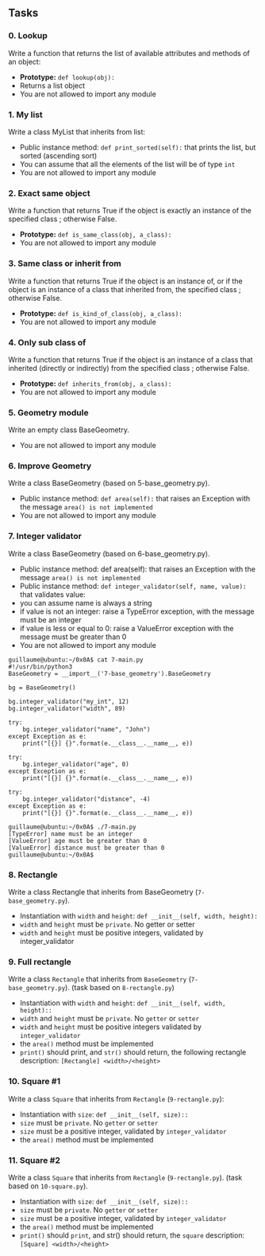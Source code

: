 ## Tasks

### 0. Lookup

Write a function that returns the list of available attributes and methods of an object:

-   **Prototype:** `def lookup(obj):`
-   Returns a list object
-   You are not allowed to import any module

### 1. My list

Write a class MyList that inherits from list:

-   Public instance method: `def print_sorted(self):` that prints the list, but sorted (ascending sort)
-   You can assume that all the elements of the list will be of type `int`
-   You are not allowed to import any module

### 2. Exact same object

Write a function that returns True if the object is exactly an instance of the specified class ; otherwise False.

-   **Prototype:** `def is_same_class(obj, a_class):`
-   You are not allowed to import any module

### 3. Same class or inherit from

Write a function that returns True if the object is an instance of, or if the object is an instance of a class that inherited from, the specified class ; otherwise False.

-   **Prototype:** `def is_kind_of_class(obj, a_class):`
-   You are not allowed to import any module

### 4. Only sub class of

Write a function that returns True if the object is an instance of a class that inherited (directly or indirectly) from the specified class ; otherwise False.

-   **Prototype:** `def inherits_from(obj, a_class):`
-   You are not allowed to import any module

### 5. Geometry module

Write an empty class BaseGeometry.

-   You are not allowed to import any module

### 6. Improve Geometry

Write a class BaseGeometry (based on 5-base_geometry.py).

-   Public instance method: `def area(self):` that raises an Exception with the message `area() is not implemented`
-   You are not allowed to import any module

### 7. Integer validator

Write a class BaseGeometry (based on 6-base_geometry.py).

-   Public instance method: def area(self): that raises an Exception with the message `area() is not implemented`
-   Public instance method: `def integer_validator(self, name, value):` that validates value:
-   you can assume name is always a string
-   if value is not an integer: raise a TypeError exception, with the message <name> must be an integer
-   if value is less or equal to 0: raise a ValueError exception with the message <name> must be greater than 0
-   You are not allowed to import any module

```base
guillaume@ubuntu:~/0x0A$ cat 7-main.py
#!/usr/bin/python3
BaseGeometry = __import__('7-base_geometry').BaseGeometry

bg = BaseGeometry()

bg.integer_validator("my_int", 12)
bg.integer_validator("width", 89)

try:
    bg.integer_validator("name", "John")
except Exception as e:
    print("[{}] {}".format(e.__class__.__name__, e))

try:
    bg.integer_validator("age", 0)
except Exception as e:
    print("[{}] {}".format(e.__class__.__name__, e))

try:
    bg.integer_validator("distance", -4)
except Exception as e:
    print("[{}] {}".format(e.__class__.__name__, e))

guillaume@ubuntu:~/0x0A$ ./7-main.py
[TypeError] name must be an integer
[ValueError] age must be greater than 0
[ValueError] distance must be greater than 0
guillaume@ubuntu:~/0x0A$

```

### 8. Rectangle

Write a class Rectangle that inherits from BaseGeometry (`7-base_geometry.py`).

-   Instantiation with `width` and `height`: `def __init__(self, width, height):`
-   `width` and `height` must be `private`. No getter or setter
-   `width` and `height` must be positive integers, validated by integer_validator

### 9. Full rectangle

Write a class `Rectangle` that inherits from `BaseGeometry` (`7-base_geometry.py`). (task based on `8-rectangle.py`)

-   Instantiation with `width` and `height`: `def __init__(self, width, height)::`
-   `width` and `height` must be `private`. No `getter` or `setter`
-   `width` and `height` must be positive integers validated by `integer_validator`
-   the `area()` method must be implemented
-   `print()` should print, and `str()` should return, the following rectangle description: `[Rectangle] <width>/<height>`

### 10. Square #1

Write a class `Square` that inherits from `Rectangle` (`9-rectangle.py`):

-   Instantiation with `size`: `def __init__(self, size)::`
-   `size` must be `private`. No `getter` or `setter`
-   `size` must be a positive integer, validated by `integer_validator`
-   the `area()` method must be implemented

### 11. Square #2

Write a class `Square` that inherits from `Rectangle` (`9-rectangle.py`). (task based on `10-square.py`).

-   Instantiation with `size`: `def __init__(self, size)::`
-   `size` must be `private`. No `getter` or `setter`
-   `size` must be a positive integer, validated by `integer_validator`
-   the `area()` method must be implemented
-   `print()` should `print`, and str() should return, the `square` description: `[Square] <width>/<height>`
